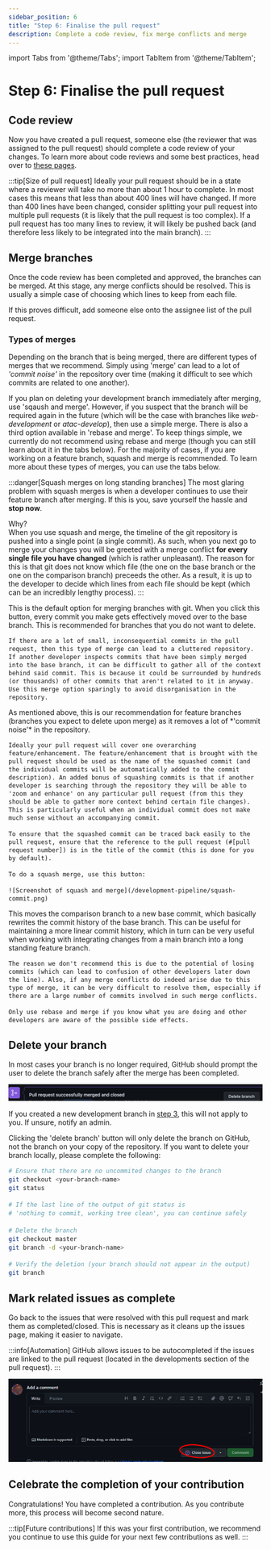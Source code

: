 ```yaml
---
sidebar_position: 6
title: "Step 6: Finalise the pull request"
description: Complete a code review, fix merge conflicts and merge
---
```


import Tabs from '@theme/Tabs';
import TabItem from '@theme/TabItem';

# Step 6: Finalise the pull request

## Code review

Now you have created a pull request, someone else (the reviewer that was assigned to the pull request) should complete a code review of your changes. To learn more about code reviews and some best practices, head over to [these pages](/category/introduction-to-code-reviews).

:::tip[Size of pull request]
Ideally your pull request should be in a state where a reviewer will take no more than about 1 hour to complete. In most cases this means that less than about 400 lines will have changed. If more than 400 lines have been changed, consider splitting your pull request into multiple pull requests (it is likely that the pull request is too complex). If a pull request has too many lines to review, it will likely be pushed back (and therefore less likely to be integrated into the main branch).
:::

## Merge branches

Once the code review has been completed and approved, the branches can be merged. At this stage, any merge conflicts should be resolved. This is usually a simple case of choosing which lines to keep from each file.

If this proves difficult, add someone else onto the assignee list of the pull request.

### Types of merges

Depending on the branch that is being merged, there are different types of merges that we recommend. Simply using 'merge' can lead to a lot of *'commit noise'* in the repository over time (making it difficult to see which commits are related to one another). 

If you plan on deleting your development branch immediately after merging, use 'sqaush and merge'. However, if you suspect that the branch will be required again in the future (which will be the case with branches like *web-development* or *atac-develop*), then use a simple merge. There is also a third option available in 'rebase and merge'. To keep things simple, we currently do not recommend using rebase and merge (though you can still learn about it in the tabs below). For the majority of cases, if you are working on a feature branch, squash and merge is recommended. To learn more about these types of merges, you can use the tabs below.

:::danger[Squash merges on long standing branches]
The most glaring problem with squash merges is when a developer continues to use their feature branch after merging. If this is you, save yourself the hassle and **stop now**. 

Why?
\
When you use squash and merge, the timeline of the git repository is pushed into a single point (a single commit). As such, when you next go to merge your changes you will be greeted with a merge conflict **for every single file you have changed** (which is rather unpleasant). The reason for this is that git does not know which file (the one on the base branch or the one on the comparison branch) preceeds the other. As a result, it is up to the developer to decide which lines from each file should be kept (which can be an incredibly lengthy process).
:::

<Tabs>
  <TabItem value="Merge" label="Merge">
    This is the default option for merging branches with git. When you click this button, every commit you make gets effectively moved over to the base branch. This is recommended for branches that you do not want to delete. 
    
    If there are a lot of small, inconsequential commits in the pull request, then this type of merge can lead to a cluttered repository. If another developer inspects commits that have been simply merged into the base branch, it can be difficult to gather all of the context behind said commit. This is because it could be surrounded by hundreds (or thousands) of other commits that aren't related to it in anyway. 
    Use this merge option sparingly to avoid disorganisation in the repository.  
  </TabItem>
  <TabItem value="Squash" label="Squash and merge" default>
    As mentioned above, this is our recommendation for feature branches (branches you expect to delete upon merge) as it removes a lot of *'commit noise'* in the repository. 
    
    Ideally your pull request will cover one overarching feature/enhancement. The feature/enhancement that is brought with the pull request should be used as the name of the squashed commit (and the individual commits will be automatically added to the commit description). An added bonus of squashing commits is that if another developer is searching through the repository they will be able to 'zoom and enhance' on any particular pull request (from this they should be able to gather more context behind certain file changes). This is particularly useful when an individual commit does not make much sense without an accompanying commit. 
    
    To ensure that the squashed commit can be traced back easily to the pull request, ensure that the reference to the pull request (#[pull request number]) is in the title of the commit (this is done for you by default).

    To do a squash merge, use this button:

    ![Screenshot of squash and merge](/development-pipeline/squash-commit.png)
  </TabItem>
  <TabItem value="Rebase" label="Rebase and merge">
    This moves the comparison branch to a new base commit, which basically rewrites the commit history of the base branch. This can be useful for maintaining a more linear commit history, which in turn can be very useful when working with integrating changes from a main branch into a long standing feature branch.

    The reason we don't recommend this is due to the potential of losing commits (which can lead to confusion of other developers later down the line). Also, if any merge conflicts do indeed arise due to this type of merge, it can be very difficult to resolve them, especially if there are a large number of commits involved in such merge conflicts.
    
    Only use rebase and merge if you know what you are doing and other developers are aware of the possible side effects.
  </TabItem>
</Tabs>



## Delete your branch

In most cases your branch is no longer required, GitHub should prompt the user to delete the branch safely after the merge has been completed.

![Screenshot of delete branch button](/development-pipeline/delete-branch-button.png)

If you created a new development branch in [step 3](./Creating-new-branch.md), this will not apply to you. If unsure, notify an admin.

Clicking the 'delete branch' button will only delete the branch on GitHub, not the branch on your copy of the repository. If you want to delete your branch locally, please complete the following:

```bash
# Ensure that there are no uncommited changes to the branch
git checkout <your-branch-name>
git status

# If the last line of the output of git status is 
# 'nothing to commit, working tree clean', you can continue safely

# Delete the branch
git checkout master
git branch -d <your-branch-name>

# Verify the deletion (your branch should not appear in the output)
git branch
```

## Mark related issues as complete

Go back to the issues that were resolved with this pull request and mark them as completed/closed. This is necessary as it cleans up the issues page, making it easier to navigate.

:::info[Automation]
GitHub allows issues to be autocompleted if the issues are linked to the pull request (located in the developments section of the pull request).
:::

![Screenshot of closing an issue](/development-pipeline/close-issue.png)

## Celebrate the completion of your contribution

Congratulations! You have completed a contribution. As you contribute more, this process will become second nature.

:::tip[Future contributions]
If this was your first contribution, we recommend you continue to use this guide for your next few contributions as well.
:::